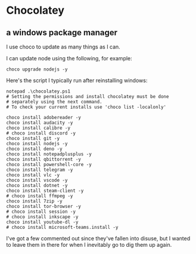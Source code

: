 # Chocolatey

## a windows package manager

I use choco to update as many things as I can. 

I can update node using the following, for example:

    choco upgrade nodejs -y

Here's the script I typically run after reinstalling windows:

    notepad .\chocolatey.ps1
    # Setting the permissions and install chocolatey must be done
    # separately using the next command.
    # To check your current installs use 'choco list -localonly'

    choco install adobereader -y
    choco install audacity -y
    choco install calibre -y
    # choco install discord -y
    choco install git -y
    choco install nodejs -y
    choco install deno -y
    choco install notepadplusplus -y
    choco install qbittorrent -y
    choco install powershell-core -y
    choco install telegram -y
    choco install vlc -y
    choco install vscode -y
    choco install dotnet -y
    choco install steam-client -y
    # choco install ffmpeg -y
    choco install 7zip -y
    choco install tor-browser -y
    # choco install session -y
    # choco install inkscape -y
    choco install youtube-dl -y
    # choco install microsoft-teams.install -y

I've got a few commented out since they've fallen into disuse, but I wanted to leave them in there for when I inevitably go to dig them up again. 